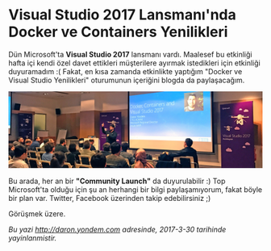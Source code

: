 # Visual Studio 2017 Lansmanı'nda Docker ve Containers Yenilikleri
Dün Microsoft'ta **Visual Studio 2017** lansmanı vardı. Maalesef bu etkinliği hafta içi kendi özel davet ettikleri müşterilere ayırmak istedikleri için etkinliği duyuramadım :( Fakat, en kısa zamanda etkinlikte yaptığım "Docker ve Visual Studio Yenilikleri" oturumunun içeriğini blogda da paylaşacağım. 

![Docker, Containers ve VS 2017 Oturumum](media/Visual_Studio_2017_Lansmani_Docker_Containers/vslaunch.jpg)

Bu arada, her an bir **"Community Launch"** da duyurulabilir :) Top Microsoft'ta olduğu için şu an herhangi bir bilgi paylaşamıyorum, fakat böyle bir plan var. Twitter, Facebook üzerinden takip edebilirsiniz ;)

Görüşmek üzere.




*Bu yazi http://daron.yondem.com adresinde, 2017-3-30 tarihinde yayinlanmistir.*
